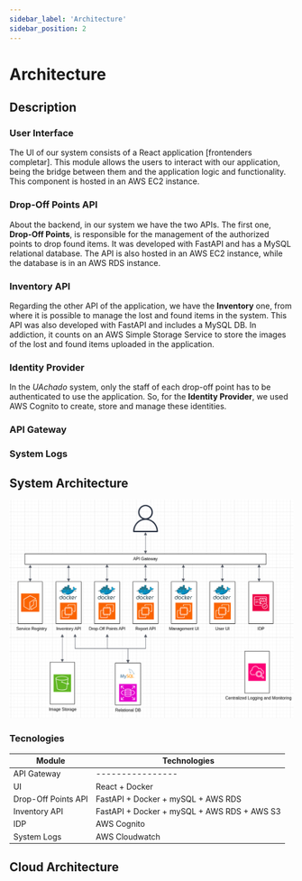 ```yaml
---
sidebar_label: 'Architecture'
sidebar_position: 2
---
```


# Architecture

## Description

### User Interface

The UI of our system consists of a React application [frontenders completar]. This module allows the users to 
interact with our application, being the bridge between them and the application logic and functionality. This component
is hosted in an AWS EC2 instance.

### Drop-Off Points API

About the backend, in our system we have the two APIs. The first one, **Drop-Off Points**, is responsible for the management 
of the authorized points to drop found items. It was developed with FastAPI and has a MySQL relational database. The API 
is also hosted in an AWS EC2 instance, while the database is in an AWS RDS instance.

### Inventory API

Regarding the other API of the application, we have the **Inventory** one, from where it is possible to manage the lost and 
found items in the system. This API was also developed with FastAPI and includes a MySQL DB. In addiction, it counts on an 
AWS Simple Storage Service to store the images of the lost and found items uploaded in the application.

### Identity Provider

In the *UAchado* system, only the staff of each drop-off point has to be authenticated to use the application. 
So, for the **Identity Provider**, we used AWS Cognito to create, store and manage these identities.

### API Gateway


### System Logs 




## System Architecture

![UAchado Architecture](/img/arquitetura.png)


### Tecnologies

| Module             | Technologies                                 |
|--------------------|----------------------------------------------|
| API Gateway        | ----------------                             |
| UI                 | React + Docker                               |
| Drop-Off Points API | FastAPI + Docker + mySQL + AWS RDS          |
| Inventory API      | FastAPI + Docker + mySQL + AWS RDS + AWS S3  |
| IDP                | AWS Cognito                                  |
| System Logs        | AWS Cloudwatch                               |




## Cloud Architecture